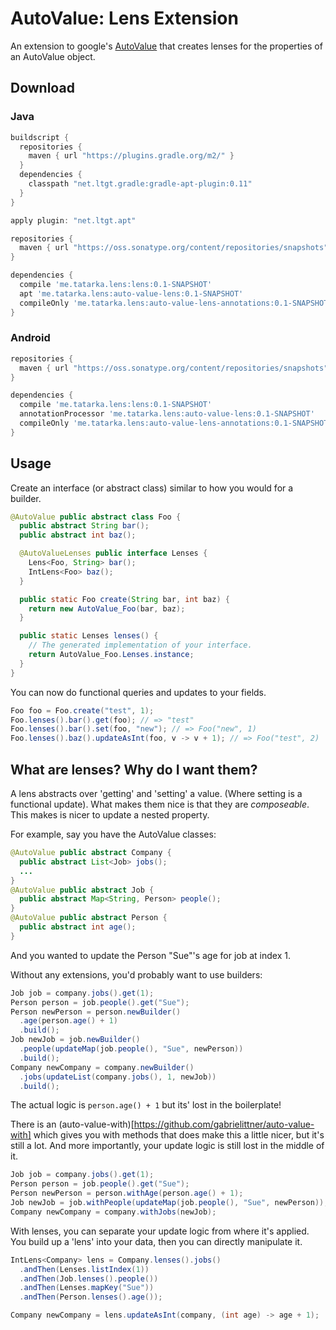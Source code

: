# AutoValue: Lens Extension

An extension to google's [AutoValue](https://github.com/google/auto/tree/master/value) that creates
lenses for the properties of an AutoValue object.

## Download

### Java

```groovy
buildscript {
  repositories {
    maven { url "https://plugins.gradle.org/m2/" }
  }
  dependencies {
    classpath "net.ltgt.gradle:gradle-apt-plugin:0.11"
  }
}

apply plugin: "net.ltgt.apt"

repositories {
  maven { url "https://oss.sonatype.org/content/repositories/snapshots" }
}

dependencies {
  compile 'me.tatarka.lens:lens:0.1-SNAPSHOT'
  apt 'me.tatarka.lens:auto-value-lens:0.1-SNAPSHOT'
  compileOnly 'me.tatarka.lens:auto-value-lens-annotations:0.1-SNAPSHOT'
}
```

### Android

```groovy
repositories {
  maven { url "https://oss.sonatype.org/content/repositories/snapshots" }
}

dependencies {
  compile 'me.tatarka.lens:lens:0.1-SNAPSHOT'
  annotationProcessor 'me.tatarka.lens:auto-value-lens:0.1-SNAPSHOT'
  compileOnly 'me.tatarka.lens:auto-value-lens-annotations:0.1-SNAPSHOT'
}
```

## Usage

Create an interface (or abstract class) similar to how you would for a builder.

```java
@AutoValue public abstract class Foo {
  public abstract String bar();
  public abstract int baz();

  @AutoValueLenses public interface Lenses {
    Lens<Foo, String> bar();
    IntLens<Foo> baz();
  }

  public static Foo create(String bar, int baz) {
    return new AutoValue_Foo(bar, baz);
  }

  public static Lenses lenses() {
    // The generated implementation of your interface.
    return AutoValue_Foo.Lenses.instance;
  }
}
```

You can now do functional queries and updates to your fields.

```java
Foo foo = Foo.create("test", 1);
Foo.lenses().bar().get(foo); // => "test"
Foo.lenses().bar().set(foo, "new"); // => Foo("new", 1)
Foo.lenses().baz().updateAsInt(foo, v -> v + 1); // => Foo("test", 2)
```

## What are lenses? Why do I want them?

A lens abstracts over 'getting' and 'setting' a value. (Where setting is a functional update). What
makes them nice is that they are _composeable_. This makes is nicer to update a nested property.

For example, say you have the AutoValue classes:

```java
@AutoValue public abstract Company {
  public abstract List<Job> jobs();
  ...
}
@AutoValue public abstract Job {
  public abstract Map<String, Person> people();
}
@AutoValue public abstract Person {
  public abstract int age();
}
```

And you wanted to update the Person "Sue"'s age for job at index 1.

Without any extensions, you'd probably want to use builders:

```java
Job job = company.jobs().get(1);
Person person = job.people().get("Sue");
Person newPerson = person.newBuilder()
  .age(person.age() + 1)
  .build();
Job newJob = job.newBuilder()
  .people(updateMap(job.people(), "Sue", newPerson))
  .build();
Company newCompany = company.newBuilder()
  .jobs(updateList(company.jobs(), 1, newJob))
  .build();
```

The actual logic is `person.age() + 1` but its' lost in the boilerplate!

There is an (auto-value-with)[https://github.com/gabrielittner/auto-value-with] which gives you with
methods that does make this a little nicer, but it's still a lot. And more importantly, your update
logic is still lost in the middle of it.

```java
Job job = company.jobs().get(1);
Person person = job.people().get("Sue");
Person newPerson = person.withAge(person.age() + 1);
Job newJob = job.withPeople(updateMap(job.people(), "Sue", newPerson));
Company newCompany = company.withJobs(newJob);
```

With lenses, you can separate your update logic from where it's applied. You build up a 'lens' into
your data, then you can directly manipulate it.

```java
IntLens<Company> lens = Company.lenses().jobs()
  .andThen(Lenses.listIndex(1))
  .andThen(Job.lenses().people())
  .andThen(Lenses.mapKey("Sue"))
  .andThen(Person.lenses().age());

Company newCompany = lens.updateAsInt(company, (int age) -> age + 1);
```
